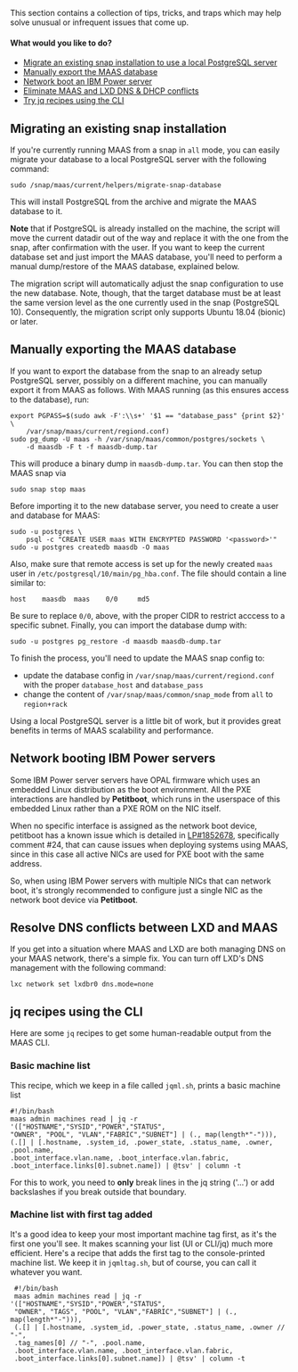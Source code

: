 This section contains a collection of tips, tricks, and traps which may help solve unusual or infrequent issues that come up.

#### What would you like to do?

* [Migrate an existing snap installation to use a local PostgreSQL server](/t/tips-tricks-and-traps/1506#heading--migrating-maas)
* [Manually export the MAAS database](/t/tips-tricks-and-traps/1506#heading--manual-export)
* [Network boot an IBM Power server](/t/tips-tricks-and-traps/1506#heading--ibm-power-server-pxe-boot)
* [Eliminate MAAS and LXD DNS & DHCP conflicts](/t/tips-tricks-and-traps/1506#heading--maas-lxd-network-conflicts)
* [Try jq recipes using the CLI](/t/tips-tricks-and-traps/1506#heading--jq-machine-list)

<h2 id="heading--migrating-maas">Migrating an existing snap installation</h2>

If you're currently running MAAS from a snap in `all` mode, you can easily migrate your database to a local PostgreSQL server with the following command:

    sudo /snap/maas/current/helpers/migrate-snap-database

This will install PostgreSQL from the archive and migrate the MAAS database to it. 

**Note** that if PostgreSQL is already installed on the machine, the script will move the current datadir out of the way and replace it with the one from the snap, after  confirmation with the user. If you want to keep the current database set and just import the MAAS database, you'll need to perform a manual dump/restore of the MAAS database, explained below.

The migration script will automatically adjust the snap configuration to use the new database.  Note, though, that the target database must be at least the same version level as the one currently used in the snap (PostgreSQL 10).  Consequently, the migration script only supports Ubuntu 18.04 (bionic) or later.

<h2 id="heading--manual-export">Manually exporting the MAAS database</h2>

If you want to export the database from the snap to an already setup PostgreSQL server, possibly on a different machine, you can manually export it from MAAS as follows. With MAAS running (as this ensures access to the database), run:

    export PGPASS=$(sudo awk -F':\\s+' '$1 == "database_pass" {print $2}' \
        /var/snap/maas/current/regiond.conf)
    sudo pg_dump -U maas -h /var/snap/maas/common/postgres/sockets \
        -d maasdb -F t -f maasdb-dump.tar

This will produce a binary dump in `maasdb-dump.tar`.  You can then stop the MAAS snap via

    sudo snap stop maas

Before importing it to the new database server, you need to create a user and database for MAAS:

``` nohighlight
sudo -u postgres \
    psql -c "CREATE USER maas WITH ENCRYPTED PASSWORD '<password>'"
sudo -u postgres createdb maasdb -O maas
```

Also, make sure that remote access is set up for the newly created `maas` user in `/etc/postgresql/10/main/pg_hba.conf`.  The file should contain a line similar to:

    host    maasdb  maas    0/0     md5

Be sure to replace `0/0`, above, with the proper CIDR to restrict acccess to a specific subnet.  Finally, you can import the database dump with:

    sudo -u postgres pg_restore -d maasdb maasdb-dump.tar

To finish the process, you'll need to update the MAAS snap config to:

* update the database config in `/var/snap/maas/current/regiond.conf` with the proper `database_host` and `database_pass`
* change the content of `/var/snap/maas/common/snap_mode` from `all` to `region+rack`

Using a local PostgreSQL server is a little bit of work, but it provides great benefits in terms of MAAS scalability and performance.

<h2 id="heading--ibm-power-server-pxe-boot">Network booting IBM Power servers</h2>

Some IBM Power server servers have OPAL firmware which uses an embedded Linux distribution as the boot environment. All the PXE interactions are handled by **Petitboot**, which runs in the userspace of this embedded Linux rather than a PXE ROM on the NIC itself.

When no specific interface is assigned as the network boot device, petitboot has a known issue which is detailed in [LP#1852678](https://bugs.launchpad.net/ubuntu-power-systems/+bug/1852678), specifically comment #24, that can cause issues when deploying systems using MAAS, since in this case all active NICs are used for PXE boot with the same address.

So, when using IBM Power servers with multiple NICs that can network boot, it's strongly recommended to configure just a single <specific> NIC as the network boot device via **Petitboot**.

<h2 id="heading--maas-lxd-network-conflicts">Resolve DNS conflicts between LXD and MAAS</h2>

If you get into a situation where MAAS and LXD are both managing DNS on your MAAS network, there's a simple fix.  You can turn off LXD's DNS management with the following command:

````
lxc network set lxdbr0 dns.mode=none
````

<h2 id="heading--jq-machine-list">jq recipes using the CLI</h2>

Here are some `jq` recipes to get some human-readable output from the MAAS CLI.

<h3 id="heading--jqml-sh">Basic machine list</h3>

This recipe, which we keep in a file called `jqml.sh`, prints a basic machine list

    #!/bin/bash
    maas admin machines read | jq -r '(["HOSTNAME","SYSID","POWER","STATUS",
    "OWNER", "POOL", "VLAN","FABRIC","SUBNET"] | (., map(length*"-"))),
    (.[] | [.hostname, .system_id, .power_state, .status_name, .owner, .pool.name,
    .boot_interface.vlan.name, .boot_interface.vlan.fabric,
    .boot_interface.links[0].subnet.name]) | @tsv' | column -t

For this to work, you need to **only** break lines in the jq string ('...') or add backslashes if you break outside that boundary.

<h3 id="heading--jqmltag-sh">Machine list with first tag added</h3>

It's a good idea to keep your most important machine tag first, as it's the first one you'll see.  It makes scanning your list (UI or CLI/jq) much more efficient.  Here's a recipe that adds the first tag to the console-printed machine list.  We keep it in `jqmltag.sh`, but of course, you can call it whatever you want.

     #!/bin/bash
     maas admin machines read | jq -r '(["HOSTNAME","SYSID","POWER","STATUS",
     "OWNER", "TAGS", "POOL", "VLAN","FABRIC","SUBNET"] | (., map(length*"-"))),
     (.[] | [.hostname, .system_id, .power_state, .status_name, .owner // "-", 
     .tag_names[0] // "-", .pool.name,
     .boot_interface.vlan.name, .boot_interface.vlan.fabric,
     .boot_interface.links[0].subnet.name]) | @tsv' | column -t


